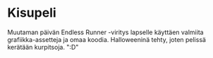 # Kisupeli
 
Muutaman päivän Endless Runner -viritys lapselle käyttäen valmiita grafiikka-assetteja ja omaa koodia. Halloweeninä tehty, joten pelissä kerätään kurpitsoja. ":D"
